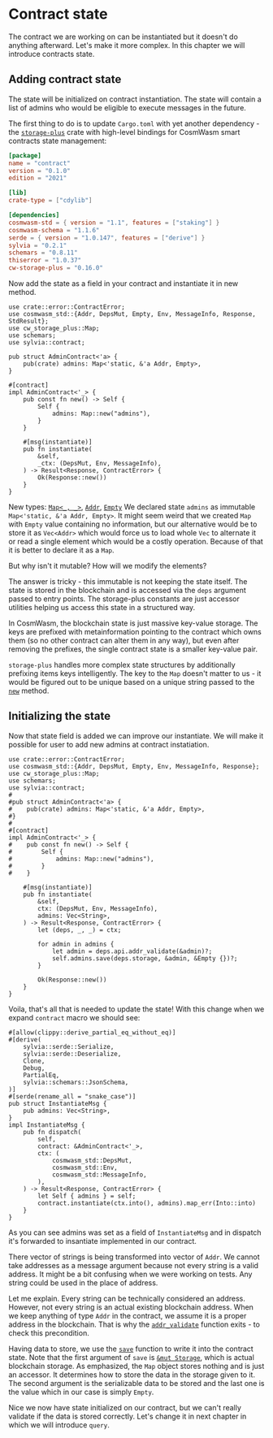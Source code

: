 # Contract state

The contract we are working on can be instantiated but it doesn't do anything afterward. Let's make it more complex.
In this chapter we will introduce contracts state.

## Adding contract state

The state will be initialized on contract instantiation. The state
will contain a list of admins who would be eligible to execute messages in the future.

The first thing to do is to update `Cargo.toml` with yet another dependency - the
[`storage-plus`](https://crates.io/crates/cw-storage-plus) crate with high-level bindings for CosmWasm
smart contracts state management:

```toml
[package]
name = "contract"
version = "0.1.0"
edition = "2021"

[lib]
crate-type = ["cdylib"]

[dependencies]
cosmwasm-std = { version = "1.1", features = ["staking"] }
cosmwasm-schema = "1.1.6"
serde = { version = "1.0.147", features = ["derive"] }
sylvia = "0.2.1"
schemars = "0.8.11"
thiserror = "1.0.37"
cw-storage-plus = "0.16.0"
```

Now add the state as a field in your contract and instantiate it in new method.

```rust,noplayground
use crate::error::ContractError;
use cosmwasm_std::{Addr, DepsMut, Empty, Env, MessageInfo, Response, StdResult};
use cw_storage_plus::Map;
use schemars;
use sylvia::contract;

pub struct AdminContract<'a> {
    pub(crate) admins: Map<'static, &'a Addr, Empty>,
}

#[contract]
impl AdminContract<'_> {
    pub const fn new() -> Self {
        Self {
            admins: Map::new("admins"),
        }
    }

    #[msg(instantiate)]
    pub fn instantiate(
        &self,
        _ctx: (DepsMut, Env, MessageInfo),
    ) -> Result<Response, ContractError> {
        Ok(Response::new())
    }
}
```

New types: [`Map<_, _>`](https://docs.rs/cw-storage-plus/0.16.0/cw_storage_plus/struct.Map.html), [`Addr`](https://docs.rs/cosmwasm-std/0.16.0/cosmwasm_std/struct.Addr.html), [`Empty`](https://docs.rs/cosmwasm-std/0.16.0/cosmwasm_std/struct.Empty.html)
We declared state `admins` as immutable `Map<'static, &'a Addr, Empty>`.
It might seem weird that we created `Map` with `Empty` value containing no information, but our alternative would be to store it as `Vec<Addr>` which would force us to load whole `Vec` to alternate it or read a single element which would be a costly operation.
Because of that it is better to declare it as a `Map`.

But why isn't it mutable? How will we modify the elements?

The answer is tricky - this immutable is not keeping the state itself. The state is stored in the
blockchain and is accessed via the `deps` argument passed to entry points. The storage-plus constants
are just accessor utilities helping us access this state in a structured way.

In CosmWasm, the blockchain state is just massive key-value storage. The keys are prefixed with metainformation
pointing to the contract which owns them (so no other contract can alter them in any way), but even after
removing the prefixes, the single contract state is a smaller key-value pair.

`storage-plus` handles more complex state structures by additionally prefixing items keys intelligently.
The key to the `Map` doesn't matter to us - it would be figured out to be unique based on a unique string passed to the
[`new`](https://docs.rs/cw-storage-plus/0.13.4/cw_storage_plus/struct.Item.html#method.new) method.

## Initializing the state

Now that state field is added we can improve our instantiate. We will make it possible for user to add new admins at contract instatiation.

```rust,noplayground
use crate::error::ContractError;
use cosmwasm_std::{Addr, DepsMut, Empty, Env, MessageInfo, Response};
use cw_storage_plus::Map;
use schemars;
use sylvia::contract;
#
#pub struct AdminContract<'a> {
#    pub(crate) admins: Map<'static, &'a Addr, Empty>,
#}
#
#[contract]
impl AdminContract<'_> {
#    pub const fn new() -> Self {
#        Self {
#            admins: Map::new("admins"),
#        }
#    }

    #[msg(instantiate)]
    pub fn instantiate(
        &self,
        ctx: (DepsMut, Env, MessageInfo),
        admins: Vec<String>,
    ) -> Result<Response, ContractError> {
        let (deps, _, _) = ctx;

        for admin in admins {
            let admin = deps.api.addr_validate(&admin)?;
            self.admins.save(deps.storage, &admin, &Empty {})?;
        }

        Ok(Response::new())
    }
}
```

Voila, that's all that is needed to update the state! With this change when we expand `contract` macro we should see:

```rust,noplayground
#[allow(clippy::derive_partial_eq_without_eq)]
#[derive(
    sylvia::serde::Serialize,
    sylvia::serde::Deserialize,
    Clone,
    Debug,
    PartialEq,
    sylvia::schemars::JsonSchema,
)]
#[serde(rename_all = "snake_case")]
pub struct InstantiateMsg {
    pub admins: Vec<String>,
}
impl InstantiateMsg {
    pub fn dispatch(
        self,
        contract: &AdminContract<'_>,
        ctx: (
            cosmwasm_std::DepsMut,
            cosmwasm_std::Env,
            cosmwasm_std::MessageInfo,
        ),
    ) -> Result<Response, ContractError> {
        let Self { admins } = self;
        contract.instantiate(ctx.into(), admins).map_err(Into::into)
    }
}
```

As you can see admins was set as a field of `InstantiateMsg` and in dispatch it's forwarded to insantiate implemented in our contract.

There vector of strings is being transformed into vector of `Addr`. We cannot take addresses as a message argument because not every string is a valid address. It might be a bit confusing when we were working on tests. Any string could be used in the place of address.

Let me explain. Every string can be technically considered an address. However, not every string is an actual existing blockchain
address. When we keep anything of type `Addr` in the contract, we assume it is a proper address in the blockchain.
That is why the [`addr_validate`](https://docs.rs/cosmwasm-std/1.1.0/cosmwasm_std/trait.Api.html#tymethod.addr_validate)
function exits - to check this precondition.

Having data to store, we use the [`save`](https://docs.rs/cw-storage-plus/0.16.0/cw_storage_plus/struct.Map.html#method.save)
function to write it into the contract state. Note that the first argument of `save` is
[`&mut Storage`](https://docs.rs/cosmwasm-std/1.1.0/cosmwasm_std/trait.Storage.html), which is actual blockchain
storage. As emphasized, the `Map` object stores nothing and is just an accessor. It determines how to store the data
in the storage given to it. The second argument is the serializable data to be stored and the last one is the value which in our case is simply `Empty`.

Nice we now have state initialized on our contract, but we can't really validate if the data is stored correctly. Let's change it in next chapter in which we will introduce `query`.
